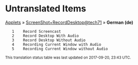 # Untranslated Items
[Applets](../../../README.md) &#187; [ScreenShot+RecordDesktop@tech71](../README.md) &#187; **German (de)**

       1	Record Screencast
       2	Record Desktop With Audio
       3	Record Desktop Without Audio
       4	Recording Current Window with Audio
       5	Recording Current Window without Audio

<sup>This translation status table was last updated on 2017-09-20, 23:43 UTC.</sup>

